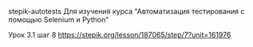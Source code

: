 stepik-autotests
Для изучения курса "Автоматизация тестирования с помощью Selenium и Python"

Урок 3.1 шаг 8
https://stepik.org/lesson/187065/step/7?unit=161976 



